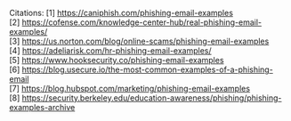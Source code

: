 Citations: [1] https://caniphish.com/phishing-email-examples <br>
[2] https://cofense.com/knowledge-center-hub/real-phishing-email-examples/ <br>
[3] https://us.norton.com/blog/online-scams/phishing-email-examples<br>
[4] https://adeliarisk.com/hr-phishing-email-examples/ <br>
[5] https://www.hooksecurity.co/phishing-email-examples <br>
[6] https://blog.usecure.io/the-most-common-examples-of-a-phishing-email <br>
[7] https://blog.hubspot.com/marketing/phishing-email-examples <br>
[8] https://security.berkeley.edu/education-awareness/phishing/phishing-examples-archive<br>
